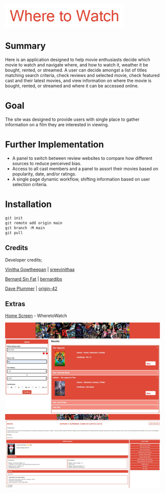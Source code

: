 ![snippet](./assets/media/images/where-to-watch-title.jpg)

# Summary

Here is an application designed to help movie enthusiasts decide which movie to watch and navigate where, and how to watch it, weather it be bought, rented, or streamed. A user can decide amongst a list of titles matching search criteria, check reviews and selected movie, check featured cast and their latest movies, and view information on where the movie is bought, rented, or streamed and where it can be accessed online. 

# Goal

The site was designed to provide users with single place to gather information on a film they are interested in viewing. 

# Further Implementation

* A panel to switch between review websites to compare how different sources to reduce perceived bias. 
* Access to all cast members and a panel to assort their movies based on popularity, date, and/or ratings. 
* A single page dynamic workflow, shifting information based on user selection criteria. 
         
# Installation 

```
git init
git remote add origin main
git branch -M main
git pull
```

## Credits

Developer credits;

[Vinitha Gowtheepan](https://sreevinithaa.github.io/Portfolio_Vinitha_19_02_2022/Index.html) | [sreevinithaa](https://github.com/sreevinithaa)

[Bernard Sin Fat](https://bernardjbs.github.io/hw-boot-wk02-professional_portfolio/) | [bernardjbs](https://github.com/bernardjbs)

[Dave Plummer](https://origin-42.github.io/Dave-Plummer-Portfolio/) | [origin-42](https://github.com/origin-42)

## Extras

[Home Screen](https://bernardjbs.github.io/where-to-watch/) - WheretoWatch

![snippet](./assets/media/images/search_page.jpg)
![snippet](./assets/media/images/results_page.jpg)

